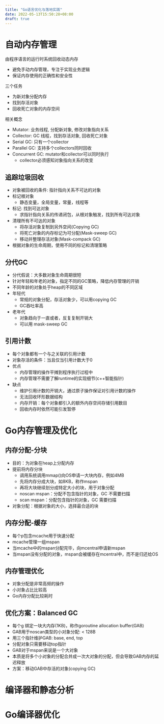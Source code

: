 ```yaml
---
title: "Go语言优化与落地实践"
date: 2022-05-13T15:50:28+08:00
draft: true
---
```


# 自动内存管理
由程序语言的运行时系统回收动态内存
- 避免手动内存管理，专注于实现业务逻辑
- 保证内存使用的正确性和安全性
  
三个任务
- 为新对象分配内存
- 找到存活对象
- 回收死亡对象的内存空间

相关概念
- Mutator: 业务线程, 分配新对象, 修改对象指向关系
- Collector: GC 线程，找到存活对象, 回收死亡对象
- Serial GC: 只有一个collector
- Parallel GC: 支持多个collectors同时回收
- Concurrent GC: mutator和collector可以同时执行
    - collector必须感知对象指向关系的改变
## 追踪垃圾回收
- 对象被回收的条件: 指针指向关系不可达的对象
- 标记根对象
    - 静态变量，全局变量，常量，线程等
- 标记: 找到可达对象
    - 求指针指向关系的传递闭包，从根对象触发，找到所有可达对象
- 清理所有不可达的对象
    - 将存活对象复制到另外空间(Copying GC)
    - 将死亡对象的内存标记为可分配(Mask-sweep GC)
    - 移动并整理存活对象(Mask-compack GC)
- 根据对象的生命周期，使用不同的标记和清理策略

## 分代GC
- 分代假说：大多数对象生命周期很短
- 针对年轻和年老的对象，指定不同的GC策略，降低内存管理的开销
- 不同年龄的对象处于heap的不同区域
- 年轻代
    - 常规的对象分配，存活对象少，可以用copying GC
    - GC吞吐率高
- 老年代
    - 对象趋向于一直或者，反复复制开销大
    - 可以用 mask-sweep GC

## 引用计数
- 每个对象都有一个与之关联的引用计数
- 对象存活的条件：当且仅当引用计数大于0
- 优点
    - 内存管理的操作平摊到程序执行过程中
    - 内存管理不需要了解runtime的实现细节(c++智能指针)
- 缺点
    - 维护引用计数的开销大，通过原子操作保证对引用计数的操作
    - 无法回收环形数据结构
    - 内存开销：每个对象都引入的额外内存空间存储引用数目
    - 回收内存时依然可能引发暂停
  
# Go内存管理及优化
## 内存分配-分块
- 目的：为对象在heap上分配内存
- 提前将内存分块
    - 调用系统调用mmap()向OS申请一大块内存，例如4MB
    - 先将内存分成大块，如8KB，称作mspan
    - 再将大块继续划分成特定大小的块，用于对象分配
    - noscan mspan：分配不包含指针的对象，GC 不需要扫描
    - scan mspan：分配包含指针的对象，GC 需要扫描
- 对象分配：根据对象的大小，选择最合适的块
  
## 内存分配-缓存
- 每个p包含mcache用于快速分配
- mcache管理一组mspan
- 当mcache中的mspan分配完毕，向mcentral申请新mspan
- 当mspan没有分配的对象，mspan会被缓存在mcentral中，而不是归还给OS

## 内存管理优化
- 对象分配是非常高频的操作
- 小对象占比比较高
- Go内存分配比较耗时

## 优化方案：Balanced GC
- 每个g 绑定一块大内存(1KB)，称作goroutine allocation buffer(GAB)
- GAB用于noscan类型的小对象分配: < 128B
- 用三个指针维护GAB: base, end, top
- 分配对象只需要移动top指针
- GAB对于mspan来说是一个大对象
- 本质是将多个小对象的分配合并成一次大对象的分配，但会导致GAB内存的延迟释放
- 方案：移动GAB中存活的对象(copying GC)
# 编译器和静态分析

# Go编译器优化
